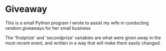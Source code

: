 # Giveaway
This is a small Python program I wrote to assist my wife in conducting random giveaways for her small business

The 'firstprize' and 'secondprize' variables are what were given away in the most recent event, and written in a way that will make them easily changed. 
